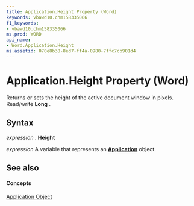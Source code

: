 ```yaml
---
title: Application.Height Property (Word)
keywords: vbawd10.chm158335066
f1_keywords:
- vbawd10.chm158335066
ms.prod: WORD
api_name:
- Word.Application.Height
ms.assetid: 070e8b38-8ed7-ff4a-0980-7ffc7cb901d4
---
```



# Application.Height Property (Word)

Returns or sets the height of the active document window in pixels. Read/write  **Long** .


## Syntax

 _expression_ . **Height**

 _expression_ A variable that represents an **[Application](application-object-word.md)** object.


## See also


#### Concepts


[Application Object](application-object-word.md)

